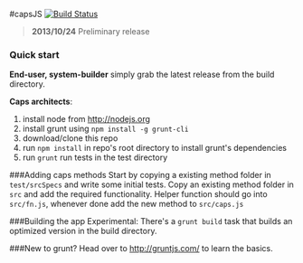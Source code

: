 #capsJS
[![Build Status](https://travis-ci.org/RainerAtSpirit/caps.png?branch=master)](https://travis-ci.org/RainerAtSpirit/caps)
>  **2013/10/24** Preliminary release

### Quick start

**End-user, system-builder** simply grab the latest release from the build directory.

**Caps architects**:

1. install node from http://nodejs.org
2. install grunt using `npm install -g grunt-cli`
3. download/clone this repo
4. run `npm install` in repo's root directory to install grunt's dependencies
5. run `grunt` run tests in the test directory

###Adding caps methods
Start by copying a existing method folder in `test/srcSpecs` and write some initial tests.
Copy an existing method folder in `src` and add the required functionality.
Helper function should go into `src/fn.js`, whenever done add the new method to `src/caps.js`


###Building the app
Experimental: There's a `grunt build` task that builds an optimized version in the build directory.

###New to grunt?
Head over to http://gruntjs.com/ to learn the basics.